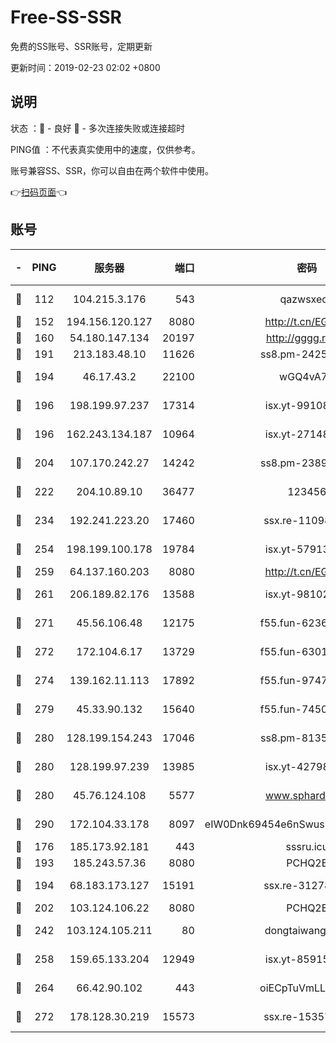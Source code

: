 # Free-SS-SSR

免费的SS账号、SSR账号，定期更新

更新时间：2019-02-23 02:02 +0800

## 说明

状态     ：🙂 - 良好 🙁 - 多次连接失败或连接超时

PING值   ：不代表真实使用中的速度，仅供参考。

账号兼容SS、SSR，你可以自由在两个软件中使用。

👉[扫码页面](https://liesauer.github.io/free-ss-ssr.github.io/)👈

## 账号

|-|PING|服务器|端口|密码|加密方式|区域|
|:----:|:----:|:-----:|-----:|:----:|:----:|:----:|
|🙂|112|104.215.3.176|543|qazwsxedc|aes-256-gcm|JP|
|🙂|152|194.156.120.127|8080|http://t.cn/EGJIyrl|rc4-md5|RU|
|🙂|160|54.180.147.134|20197|http://gggg.rocks|chacha20|KR|
|🙂|191|213.183.48.10|11626|ss8.pm-24251801|rc4-md5|RU|
|🙂|194|46.17.43.2|22100|wGQ4vA7D|aes-256-gcm|RU|
|🙂|196|198.199.97.237|17314|isx.yt-99108938|aes-256-cfb|US|
|🙂|196|162.243.134.187|10964|isx.yt-27148037|aes-256-cfb|US|
|🙂|204|107.170.242.27|14242|ss8.pm-23899495|aes-256-cfb|US|
|🙂|222|204.10.89.10|36477|123456|aes-256-cfb|US|
|🙂|234|192.241.223.20|17460|ssx.re-11098249|aes-256-cfb|US|
|🙂|254|198.199.100.178|19784|isx.yt-57913223|aes-256-cfb|US|
|🙂|259|64.137.160.203|8080|http://t.cn/EGJIyrl|rc4-md5|CA|
|🙂|261|206.189.82.176|13588|isx.yt-98102913|aes-256-cfb|SG|
|🙂|271|45.56.106.48|12175|f55.fun-62365029|aes-256-cfb|US|
|🙂|272|172.104.6.17|13729|f55.fun-63016216|aes-256-cfb|US|
|🙂|274|139.162.11.113|17892|f55.fun-97471497|aes-256-cfb|SG|
|🙂|279|45.33.90.132|15640|f55.fun-74501505|aes-256-cfb|US|
|🙂|280|128.199.154.243|17046|ss8.pm-81354782|aes-256-cfb|SG|
|🙂|280|128.199.97.239|13985|isx.yt-42798024|aes-256-cfb|SG|
|🙂|280|45.76.124.108|5577|www.sphard.com|aes-256-cfb|AU|
|🙂|290|172.104.33.178|8097|eIW0Dnk69454e6nSwuspv9DmS201tQ0D|aes-256-cfb|SG|
|🙂|176|185.173.92.181|443|sssru.icu|rc4-md5|RU|
|🙂|193|185.243.57.36|8080|PCHQ2E|rc4-md5|US|
|🙂|194|68.183.173.127|15191|ssx.re-31278035|aes-256-cfb|US|
|🙂|202|103.124.106.22|8080|PCHQ2E|rc4-md5|US|
|🙂|242|103.124.105.211|80|dongtaiwang.com|aes-256-cfb|US|
|🙂|258|159.65.133.204|12949|isx.yt-85915065|aes-256-cfb|SG|
|🙂|264|66.42.90.102|443|oiECpTuVmLLxk4Ts|aes-256-cfb|US|
|🙂|272|178.128.30.219|15573|ssx.re-15357088|aes-256-cfb|SG|
